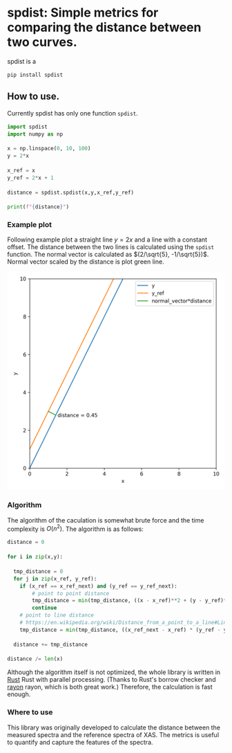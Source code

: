 # spdist: Simple metrics for comparing the distance between two curves.

spdist is a

```bash
pip install spdist
```

## How to use.

Currently spdist has only one function `spdist`.

```python
import spdist
import numpy as np

x = np.linspace(0, 10, 100)
y = 2*x

x_ref = x
y_ref = 2*x + 1

distance = spdist.spdist(x,y,x_ref,y_ref)

print(f"{distance}")
```

### Example plot

Following example plot a straight line $y = 2x$ and a line with a constant offset. The distance between the two lines is calculated using the `spdist` function.
The normal vector is calculated as $(2/\sqrt{5}, -1/\sqrt{5})$. Normal vector scaled by the distance is plot green line.

![test](./examples/readme_plot.png)

### Algorithm

The algorithm of the caculation is somewhat brute force and the time complexity is $O(n^2)$. The algorithm is as follows:

```python
distance = 0

for i in zip(x,y):

  tmp_distance = 0
  for j in zip(x_ref, y_ref):
    if (x_ref == x_ref_next) and (y_ref == y_ref_next):
        # point to point distance
        tmp_distance = min(tmp_distance, ((x - x_ref)**2 + (y - y_ref)**2)**0.5)
        continue
    # point to line distance
    # https://en.wikipedia.org/wiki/Distance_from_a_point_to_a_line#Line_defined_by_two_points
    tmp_distance = min(tmp_distance, ((x_ref_next - x_ref) * (y_ref - y) - (x_ref - x) * (y_ref_next - y_ref)) / ((x_ref_next - x_ref)**2 + (y_ref_next - y_ref)**2)**0.5)

  distance += tmp_distance

distance /= len(x)
```

Although the algorithm itself is not optimized, the whole library is written in [Rust](https://www.rust-lang.org/) Rust with parallel processing. (Thanks to Rust's borrow checker and [rayon](https://docs.rs/rayon/latest/rayon/) rayon, which is both great work.) Therefore, the calculation is fast enough.

### Where to use

This library was originally developed to calculate the distance between the measured spectra and the reference spectra of XAS. The metrics is useful to quantify and capture the features of the spectra.
